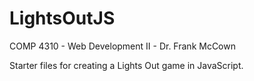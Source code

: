 # LightsOutJS

COMP 4310 - Web Development II - Dr. Frank McCown

Starter files for creating a Lights Out game in JavaScript.

